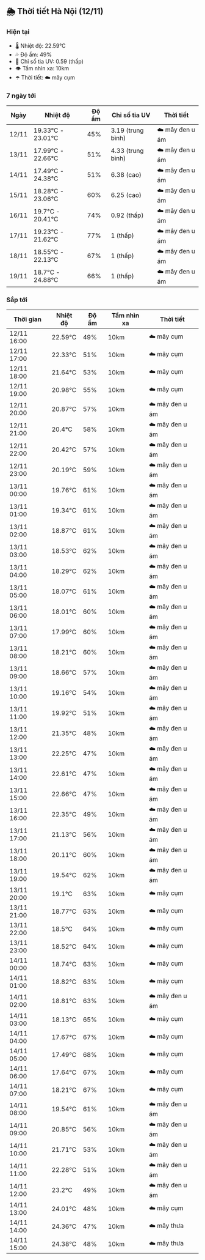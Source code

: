 ## 🌦️ Thời tiết Hà Nội (12/11)

### Hiện tại

- 🌡️ Nhiệt độ: 22.59℃
- 💦 Độ ẩm: 49%
- 🌟 Chỉ số tia UV: 0.59 (thấp)
- 👁️ Tầm nhìn xa: 10km
- ☂️ Thời tiết: ☁️ mây cụm

### 7 ngày tới

| Ngày | Nhiệt độ | Độ ẩm | Chỉ số tia UV | Thời tiết |
| --- | --- | --- | --- | --- |
| 12/11 | 19.33℃ - 23.01℃ | 45% | 3.19 (trung bình) | ☁️ mây đen u ám |
| 13/11 | 17.99℃ - 22.66℃ | 51% | 4.33 (trung bình) | ☁️ mây đen u ám |
| 14/11 | 17.49℃ - 24.38℃ | 51% | 6.38 (cao) | ☁️ mây đen u ám |
| 15/11 | 18.28℃ - 23.06℃ | 60% | 6.25 (cao) | ☁️ mây đen u ám |
| 16/11 | 19.7℃ - 20.41℃ | 74% | 0.92 (thấp) | ☁️ mây đen u ám |
| 17/11 | 19.23℃ - 21.62℃ | 77% | 1 (thấp) | ☁️ mây đen u ám |
| 18/11 | 18.55℃ - 22.13℃ | 67% | 1 (thấp) | ☁️ mây đen u ám |
| 19/11 | 18.7℃ - 24.88℃ | 66% | 1 (thấp) | ☁️ mây đen u ám |

### Sắp tới

| Thời gian | Nhiệt độ | Độ ẩm | Tầm nhìn xa | Thời tiết |
| --- | --- | --- | --- | --- |
| 12/11 16:00 | 22.59℃ | 49% | 10km | ☁️ mây cụm |
| 12/11 17:00 | 22.33℃ | 51% | 10km | ☁️ mây cụm |
| 12/11 18:00 | 21.64℃ | 53% | 10km | ☁️ mây cụm |
| 12/11 19:00 | 20.98℃ | 55% | 10km | ☁️ mây cụm |
| 12/11 20:00 | 20.87℃ | 57% | 10km | ☁️ mây đen u ám |
| 12/11 21:00 | 20.4℃ | 58% | 10km | ☁️ mây đen u ám |
| 12/11 22:00 | 20.42℃ | 57% | 10km | ☁️ mây đen u ám |
| 12/11 23:00 | 20.19℃ | 59% | 10km | ☁️ mây đen u ám |
| 13/11 00:00 | 19.76℃ | 61% | 10km | ☁️ mây đen u ám |
| 13/11 01:00 | 19.34℃ | 61% | 10km | ☁️ mây đen u ám |
| 13/11 02:00 | 18.87℃ | 61% | 10km | ☁️ mây đen u ám |
| 13/11 03:00 | 18.53℃ | 62% | 10km | ☁️ mây đen u ám |
| 13/11 04:00 | 18.29℃ | 62% | 10km | ☁️ mây đen u ám |
| 13/11 05:00 | 18.07℃ | 61% | 10km | ☁️ mây đen u ám |
| 13/11 06:00 | 18.01℃ | 60% | 10km | ☁️ mây đen u ám |
| 13/11 07:00 | 17.99℃ | 60% | 10km | ☁️ mây đen u ám |
| 13/11 08:00 | 18.21℃ | 60% | 10km | ☁️ mây đen u ám |
| 13/11 09:00 | 18.66℃ | 57% | 10km | ☁️ mây đen u ám |
| 13/11 10:00 | 19.16℃ | 54% | 10km | ☁️ mây đen u ám |
| 13/11 11:00 | 19.92℃ | 51% | 10km | ☁️ mây đen u ám |
| 13/11 12:00 | 21.35℃ | 48% | 10km | ☁️ mây đen u ám |
| 13/11 13:00 | 22.25℃ | 47% | 10km | ☁️ mây đen u ám |
| 13/11 14:00 | 22.61℃ | 47% | 10km | ☁️ mây đen u ám |
| 13/11 15:00 | 22.66℃ | 47% | 10km | ☁️ mây đen u ám |
| 13/11 16:00 | 22.35℃ | 49% | 10km | ☁️ mây đen u ám |
| 13/11 17:00 | 21.13℃ | 56% | 10km | ☁️ mây đen u ám |
| 13/11 18:00 | 20.11℃ | 60% | 10km | ☁️ mây đen u ám |
| 13/11 19:00 | 19.54℃ | 62% | 10km | ☁️ mây đen u ám |
| 13/11 20:00 | 19.1℃ | 63% | 10km | ☁️ mây cụm |
| 13/11 21:00 | 18.77℃ | 63% | 10km | ☁️ mây cụm |
| 13/11 22:00 | 18.5℃ | 64% | 10km | ☁️ mây cụm |
| 13/11 23:00 | 18.52℃ | 64% | 10km | ☁️ mây cụm |
| 14/11 00:00 | 18.74℃ | 63% | 10km | ☁️ mây cụm |
| 14/11 01:00 | 18.82℃ | 63% | 10km | ☁️ mây cụm |
| 14/11 02:00 | 18.81℃ | 63% | 10km | ☁️ mây đen u ám |
| 14/11 03:00 | 18.13℃ | 65% | 10km | ☁️ mây cụm |
| 14/11 04:00 | 17.67℃ | 67% | 10km | ☁️ mây cụm |
| 14/11 05:00 | 17.49℃ | 68% | 10km | ☁️ mây cụm |
| 14/11 06:00 | 17.64℃ | 67% | 10km | ☁️ mây cụm |
| 14/11 07:00 | 18.21℃ | 67% | 10km | ☁️ mây cụm |
| 14/11 08:00 | 19.54℃ | 61% | 10km | ☁️ mây đen u ám |
| 14/11 09:00 | 20.85℃ | 56% | 10km | ☁️ mây đen u ám |
| 14/11 10:00 | 21.71℃ | 53% | 10km | ☁️ mây đen u ám |
| 14/11 11:00 | 22.28℃ | 51% | 10km | ☁️ mây đen u ám |
| 14/11 12:00 | 23.2℃ | 49% | 10km | ☁️ mây đen u ám |
| 14/11 13:00 | 24.01℃ | 48% | 10km | ☁️ mây cụm |
| 14/11 14:00 | 24.36℃ | 47% | 10km | ☁️ mây thưa |
| 14/11 15:00 | 24.38℃ | 48% | 10km | ☁️ mây thưa |

